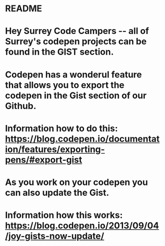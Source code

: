 # README
#
# Hey Surrey Code Campers -- all of Surrey's codepen projects can be found in the GIST section.
#
# Codepen has a wonderul feature that allows you to export the codepen in the Gist section of our Github.
# Information how to do this: https://blog.codepen.io/documentation/features/exporting-pens/#export-gist
#
# As you work on your codepen you can also update the Gist.
# Information how this works: https://blog.codepen.io/2013/09/04/joy-gists-now-update/
#
